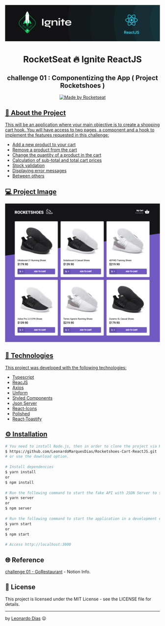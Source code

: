<div align="center">
  <img src="src/assets/ignite.png">
</div>

<h1 align="center"> RocketSeat 🔥 Ignite ReactJS </h1>

<h2 align="center"> challenge 01 : Componentizing the App ( Project Rocketshoes ) </h2>

<p align="center">
  <a href="https://rocketseat.com.br">
    <img alt="Made by Rocketseat" src="https://img.shields.io/badge/made%20by-Rocketseat-%2306b656?style=flat-square">
</p>

## 🚀 About the Project
This will be an application where your main objective is to create a shopping cart hook. You will have access to two pages, a component and a hook to implement the features requested in this challenge:

* Add a new product to your cart
* Remove a product from the cart
* Change the quantity of a product in the cart
* Calculation of sub-total and total cart prices
* Stock validation
* Displaying error messages
* Between others

## 💻 Project Image

<div align="center">
   <img src="src/assets/rocketshoes.png" alt="imagem do Projeto"/> 
   </br>
</div>

## 🧰 Technologies
This project was developed with the following technologies:
* Typescript
* ReacJS
* Axios
* Unform
* Styled Components
* Json Server
* React-Icons
* Polished
* React-Toastify

## ⚙️ Installation
```bash
# You need to install Node.js, then in order to clone the project via HTTPS, run this command:
$ https://github.com/LeonardoMarquesDias/Rocketshoes-Cart-ReactJS.git
# or use the download option.

# Install dependencies
$ yarn install
or
$ npm install

# Run the following command to start the fake API with JSON Server to simulate an API that has foods information:
$ yarn server
or
$ npm server

# Run the following command to start the application in a development environment:
$ yarn start
or
$ npm start

# Access http://localhost:3000 
```
## 🌐 Reference

[challenge 01 - GoRestaurant](https://www.notion.so/Desafio-01-Criando-um-hook-de-carrinho-de-compras-5769216778794019a83f544e79167b12) - Notion Info.


## 📝 License

This project is licensed under the MIT License - see the LICENSE file for details.

---

by [Leonardo Dias](https://github.com/LeonardoMarquesDias) 😛

